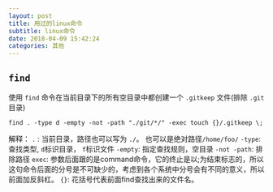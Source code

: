 ```yaml
---
layout: post
title: 用过的linux命令
subtitle: linux命令
date: 2018-04-09 15:42:24
categories: 其他
---
```


## `find`
使用 `find` 命令在当前目录下的所有空目录中都创建一个 `.gitkeep` 文件(排除 `.git`目录)
```
find . -type d -empty -not -path "./git/*/" -exec touch {}/.gitkeep \;
```

解释：
`.` : 当前目录，路径也可以写为 `./`。 也可以是绝对路径`/home/foo/`
`-type`: 查找类型, `d`标识目录， `f`标识文件
`-empty`: 指定查找规则，空目录
`-not -path`: 排除路径
`exec`: 参数后面跟的是command命令，它的终止是以;为结束标志的，所以这句命令后面的分号是不可缺少的，考虑到各个系统中分号会有不同的意义，所以前面加反斜杠。
`{}`: 花括号代表前面find查找出来的文件名。
